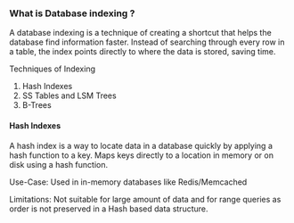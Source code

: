<h3>What is Database indexing ?</h3>
<p> A database indexing is a technique of creating a shortcut that helps the database find information faster. 
    Instead of searching through every row in a table, the index points directly to where the data is stored, saving time.</p>

Techniques of Indexing
1. Hash Indexes
2. SS Tables and LSM Trees
3. B-Trees

<h4> Hash Indexes</h4>
<p>A hash index is a way to locate data in a database quickly by applying a hash function to a key. Maps keys directly to a location in memory or on disk using a hash function.</p>

Use-Case: Used in in-memory databases like Redis/Memcached

Limitations: Not suitable for large amount of data and for range queries as order is not preserved in a Hash based data structure.
